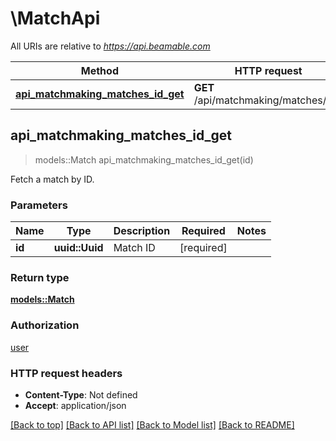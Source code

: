 # \MatchApi

All URIs are relative to *https://api.beamable.com*

Method | HTTP request | Description
------------- | ------------- | -------------
[**api_matchmaking_matches_id_get**](MatchApi.md#api_matchmaking_matches_id_get) | **GET** /api/matchmaking/matches/{id} | 



## api_matchmaking_matches_id_get

> models::Match api_matchmaking_matches_id_get(id)


Fetch a match by ID.

### Parameters


Name | Type | Description  | Required | Notes
------------- | ------------- | ------------- | ------------- | -------------
**id** | **uuid::Uuid** | Match ID | [required] |

### Return type

[**models::Match**](Match.md)

### Authorization

[user](../README.md#user)

### HTTP request headers

- **Content-Type**: Not defined
- **Accept**: application/json

[[Back to top]](#) [[Back to API list]](../README.md#documentation-for-api-endpoints) [[Back to Model list]](../README.md#documentation-for-models) [[Back to README]](../README.md)

